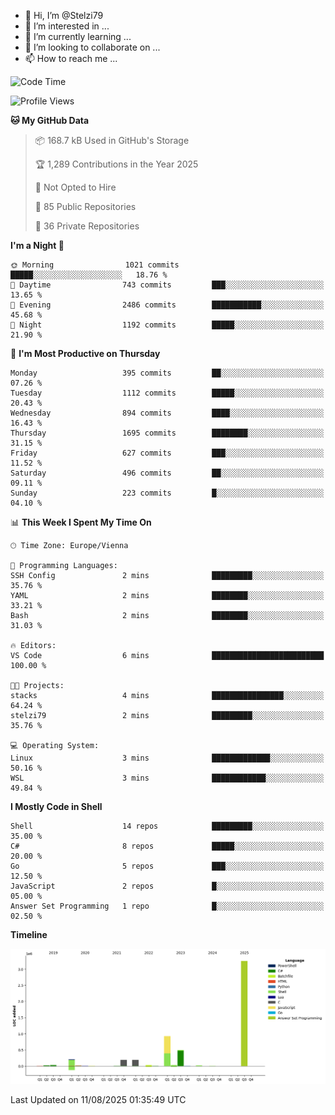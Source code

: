 - 👋 Hi, I’m @Stelzi79
- 👀 I’m interested in ...
- 🌱 I’m currently learning ...
- 💞️ I’m looking to collaborate on ...
- 📫 How to reach me ...

<!--START_SECTION:waka-->
![Code Time](http://img.shields.io/badge/Code%20Time-1%2C142%20hrs%2058%20mins-blue)

![Profile Views](http://img.shields.io/badge/Profile%20Views-0-blue)

**🐱 My GitHub Data** 

> 📦 168.7 kB Used in GitHub's Storage 
 > 
> 🏆 1,289 Contributions in the Year 2025
 > 
> 🚫 Not Opted to Hire
 > 
> 📜 85 Public Repositories 
 > 
> 🔑 36 Private Repositories 
 > 
**I'm a Night 🦉** 

```text
🌞 Morning                1021 commits        █████░░░░░░░░░░░░░░░░░░░░   18.76 % 
🌆 Daytime                743 commits         ███░░░░░░░░░░░░░░░░░░░░░░   13.65 % 
🌃 Evening                2486 commits        ███████████░░░░░░░░░░░░░░   45.68 % 
🌙 Night                  1192 commits        █████░░░░░░░░░░░░░░░░░░░░   21.90 % 
```
📅 **I'm Most Productive on Thursday** 

```text
Monday                   395 commits         ██░░░░░░░░░░░░░░░░░░░░░░░   07.26 % 
Tuesday                  1112 commits        █████░░░░░░░░░░░░░░░░░░░░   20.43 % 
Wednesday                894 commits         ████░░░░░░░░░░░░░░░░░░░░░   16.43 % 
Thursday                 1695 commits        ████████░░░░░░░░░░░░░░░░░   31.15 % 
Friday                   627 commits         ███░░░░░░░░░░░░░░░░░░░░░░   11.52 % 
Saturday                 496 commits         ██░░░░░░░░░░░░░░░░░░░░░░░   09.11 % 
Sunday                   223 commits         █░░░░░░░░░░░░░░░░░░░░░░░░   04.10 % 
```


📊 **This Week I Spent My Time On** 

```text
🕑︎ Time Zone: Europe/Vienna

💬 Programming Languages: 
SSH Config               2 mins              █████████░░░░░░░░░░░░░░░░   35.76 % 
YAML                     2 mins              ████████░░░░░░░░░░░░░░░░░   33.21 % 
Bash                     2 mins              ████████░░░░░░░░░░░░░░░░░   31.03 % 

🔥 Editors: 
VS Code                  6 mins              █████████████████████████   100.00 % 

🐱‍💻 Projects: 
stacks                   4 mins              ████████████████░░░░░░░░░   64.24 % 
stelzi79                 2 mins              █████████░░░░░░░░░░░░░░░░   35.76 % 

💻 Operating System: 
Linux                    3 mins              █████████████░░░░░░░░░░░░   50.16 % 
WSL                      3 mins              ████████████░░░░░░░░░░░░░   49.84 % 
```

**I Mostly Code in Shell** 

```text
Shell                    14 repos            █████████░░░░░░░░░░░░░░░░   35.00 % 
C#                       8 repos             █████░░░░░░░░░░░░░░░░░░░░   20.00 % 
Go                       5 repos             ███░░░░░░░░░░░░░░░░░░░░░░   12.50 % 
JavaScript               2 repos             █░░░░░░░░░░░░░░░░░░░░░░░░   05.00 % 
Answer Set Programming   1 repo              █░░░░░░░░░░░░░░░░░░░░░░░░   02.50 % 
```



**Timeline**

![Lines of Code chart](https://raw.githubusercontent.com/Stelzi79/Stelzi79/main/assets/bar_graph.png)


 Last Updated on 11/08/2025 01:35:49 UTC
<!--END_SECTION:waka-->

<!---
Stelzi79/Stelzi79 is a ✨ special ✨ repository because its `README.md` (this file) appears on your GitHub profile.
You can click the Preview link to take a look at your changes.
--->
